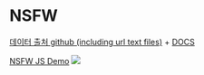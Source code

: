 # NSFW


[데이터 출처 github (including url text files)](https://github.com/alex000kim/nsfw_data_scraper) + [DOCS](https://syncedreview.com/2019/01/15/nsfw-dataset-removes-humans-from-content-review/)

[NSFW JS Demo](https://github.com/infinitered/nsfwjs/tree/ebcd41c46087a3f42c6577f96acc53d7a934b068)
<img src="https://github.com/infinitered/nsfwjs/raw/master/_art/nsfw_demo.gif">
